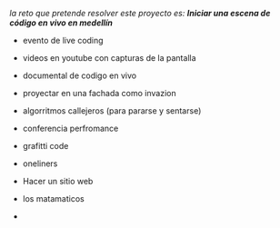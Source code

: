 *la reto que pretende resolver este proyecto es: __Iniciar una escena de código en vivo en medellín__*

- evento de live coding 
- videos en youtube con capturas de la pantalla
- documental de codigo en vivo 
- proyectar en una fachada como invazion
 

- algorritmos callejeros  (para pararse y sentarse)
- conferencia perfromance
- grafitti code
- oneliners
- Hacer un sitio web
- los matamaticos
- 

